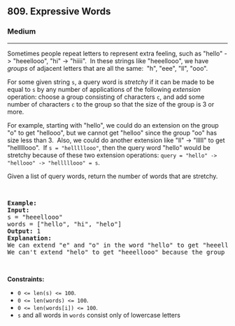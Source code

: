 <h2>809. Expressive Words</h2><h3>Medium</h3><hr><div><p>Sometimes people repeat letters to represent extra feeling, such as "hello" -&gt; "heeellooo", "hi" -&gt; "hiiii".&nbsp; In these strings like "heeellooo", we have <em>groups</em> of adjacent letters that are all the same:&nbsp; "h", "eee", "ll", "ooo".</p>

<p>For some given string <code>s</code>, a query word is <em>stretchy</em> if it can be made to be equal to <code>s</code> by any&nbsp;number of&nbsp;applications of the following <em>extension</em> operation: choose a group consisting of&nbsp;characters <code>c</code>, and add some number of characters <code>c</code> to the group so that the size of the group is 3 or more.</p>

<p>For example, starting with "hello", we could do an extension on the group "o" to get "hellooo", but we cannot get "helloo" since the group "oo" has size less than 3.&nbsp; Also, we could do another extension like "ll" -&gt; "lllll" to get "helllllooo".&nbsp; If <code>s = "helllllooo"</code>, then the query word "hello" would be stretchy because of these two extension operations:&nbsp;<code>query = "hello" -&gt; "hellooo" -&gt;&nbsp;"helllllooo" = s</code>.</p>

<p>Given a list of query words, return the number of words that are stretchy.&nbsp;</p>

<p>&nbsp;</p>

<pre><strong>Example:</strong>
<strong>Input:</strong> 
s = "heeellooo"
words = ["hello", "hi", "helo"]
<strong>Output:</strong> 1
<strong>Explanation:</strong> 
We can extend "e" and "o" in the word "hello" to get "heeellooo".
We can't extend "helo" to get "heeellooo" because the group "ll" is not size 3 or more.
</pre>

<p>&nbsp;</p>
<p><strong>Constraints:</strong></p>

<ul>
	<li><code>0 &lt;= len(s) &lt;= 100</code>.</li>
	<li><code>0 &lt;= len(words) &lt;= 100</code>.</li>
	<li><code>0 &lt;= len(words[i]) &lt;= 100</code>.</li>
	<li><code>s</code> and all words in <code>words</code>&nbsp;consist only of&nbsp;lowercase letters</li>
</ul>
</div>